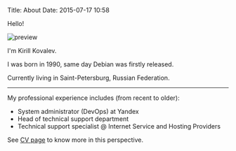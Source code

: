 Title: About
Date: 2015-07-17 10:58

Hello!

![preview]({filename}/media/photo.jpg)

I'm Kirill Kovalev.

I was born in 1990, same day Debian was firstly released.

Currently living in Saint-Petersburg, Russian Federation.

---

My professional experience includes (from recent to older):

- System administrator (DevOps) at Yandex
- Head of technical support department
- Technical support specialist @ Internet Service and Hosting Providers

See [CV page]({filename}cv.md) to know more in this perspective.

